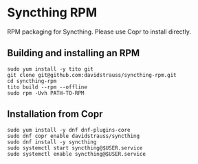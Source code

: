 Syncthing RPM
=============

RPM packaging for Syncthing. Please use Copr to install directly.

Building and installing an RPM
---------------

    sudo yum install -y tito git
    git clone git@github.com:davidstrauss/syncthing-rpm.git
    cd syncthing-rpm
    tito build --rpm --offline
    sudo rpm -Uvh PATH-TO-RPM

Installation from Copr
----------------------

    sudo yum install -y dnf dnf-plugins-core
    sudo dnf copr enable davidstrauss/syncthing
    sudo dnf install -y syncthing
    sudo systemctl start syncthing@$USER.service
    sudo systemctl enable syncthing@$USER.service
